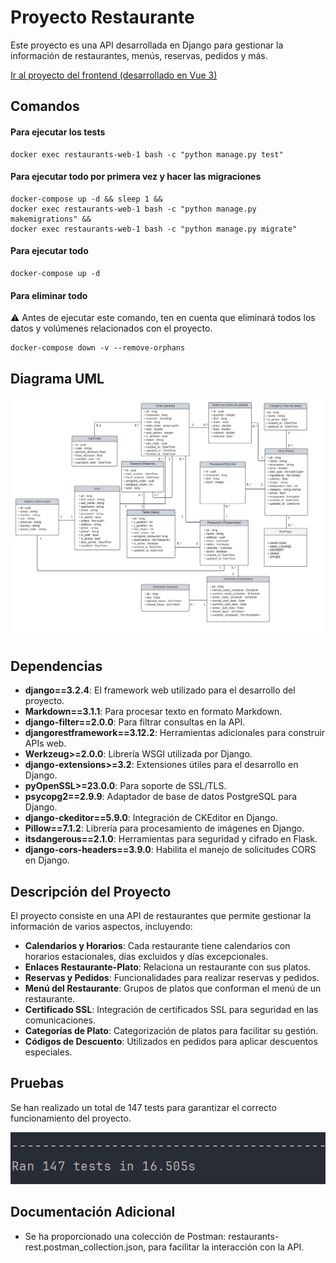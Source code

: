 # Proyecto Restaurante

Este proyecto es una API desarrollada en Django para gestionar la información de restaurantes, menús, reservas, pedidos y más.

[Ir al proyecto del frontend (desarrollado en Vue 3)](https://github.com/Madirex/vue_restaurants_front/)

## Comandos

#### Para ejecutar los tests

    docker exec restaurants-web-1 bash -c "python manage.py test"

#### Para ejecutar todo por primera vez y hacer las migraciones

    docker-compose up -d && sleep 1 &&
    docker exec restaurants-web-1 bash -c "python manage.py makemigrations" &&
    docker exec restaurants-web-1 bash -c "python manage.py migrate"

#### Para ejecutar todo
    
    docker-compose up -d

#### Para eliminar todo

⚠️ Antes de ejecutar este comando, ten en cuenta que eliminará todos los datos y volúmenes relacionados con el proyecto.

    docker-compose down -v --remove-orphans


## Diagrama UML
![Tests](/images/UML.png)

## Dependencias

- **django==3.2.4**: El framework web utilizado para el desarrollo del proyecto.
- **Markdown==3.1.1**: Para procesar texto en formato Markdown.
- **django-filter==2.0.0**: Para filtrar consultas en la API.
- **djangorestframework==3.12.2**: Herramientas adicionales para construir APIs web.
- **Werkzeug>=2.0.0**: Librería WSGI utilizada por Django.
- **django-extensions>=3.2**: Extensiones útiles para el desarrollo en Django.
- **pyOpenSSL>=23.0.0**: Para soporte de SSL/TLS.
- **psycopg2==2.9.9**: Adaptador de base de datos PostgreSQL para Django.
- **django-ckeditor==5.9.0**: Integración de CKEditor en Django.
- **Pillow==7.1.2**: Librería para procesamiento de imágenes en Django.
- **itsdangerous==2.1.0**: Herramientas para seguridad y cifrado en Flask.
- **django-cors-headers==3.9.0**: Habilita el manejo de solicitudes CORS en Django.

## Descripción del Proyecto

El proyecto consiste en una API de restaurantes que permite gestionar la información de varios aspectos, incluyendo:

- **Calendarios y Horarios**: Cada restaurante tiene calendarios con horarios estacionales, días excluidos y días excepcionales.
- **Enlaces Restaurante-Plato**: Relaciona un restaurante con sus platos.
- **Reservas y Pedidos**: Funcionalidades para realizar reservas y pedidos.
- **Menú del Restaurante**: Grupos de platos que conforman el menú de un restaurante.
- **Certificado SSL**: Integración de certificados SSL para seguridad en las comunicaciones.
- **Categorías de Plato**: Categorización de platos para facilitar su gestión.
- **Códigos de Descuento**: Utilizados en pedidos para aplicar descuentos especiales.

## Pruebas

Se han realizado un total de 147 tests para garantizar el correcto funcionamiento del proyecto.

![Tests](/images/tests.png)

## Documentación Adicional

- Se ha proporcionado una colección de Postman: restaurants-rest.postman_collection.json, para facilitar la interacción con la API.
